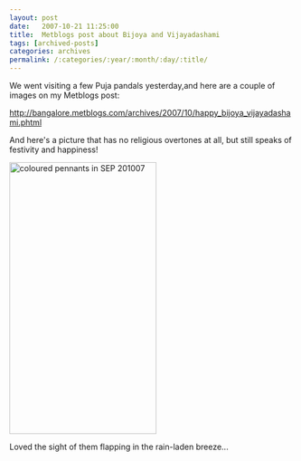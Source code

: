 ```yaml
---
layout: post
date:	2007-10-21 11:25:00
title:  Metblogs post about Bijoya and Vijayadashami
tags: [archived-posts]
categories: archives
permalink: /:categories/:year/:month/:day/:title/
---
```

We went visiting a few Puja pandals yesterday,and here are a couple of images on my Metblogs post:



http://bangalore.metblogs.com/archives/2007/10/happy_bijoya_vijayadashami.phtml



And here's a picture that has no religious overtones at all, but still speaks of festivity and happiness!


<a href="http://www.flickr.com/photos/14175484@N04/1666171327/" title="Photo Sharing"><img src="http://farm3.static.flickr.com/2338/1666171327_1795ab0ea9_o.jpg" width="260" height="480" alt="coloured pennants in SEP 201007" /></a>


Loved the sight of them flapping in the rain-laden breeze...
